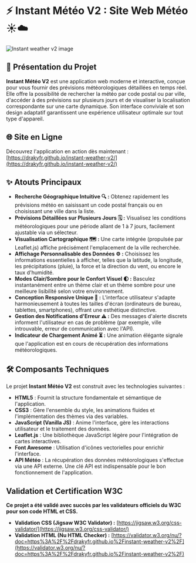 # ⚡ Instant Météo V2 : Site Web Météo ☀️☁️

![Instant weather v2 image](https://github.com/user-attachments/assets/9f185652-b305-45e2-8d97-e33da9d5357d)

## 📝 Présentation du Projet

**Instant Météo V2** est une application web moderne et interactive, conçue pour vous fournir des prévisions météorologiques détaillées en temps réel. Elle offre la possibilité de rechercher la météo par code postal ou par ville, d'accéder à des prévisions sur plusieurs jours et de visualiser la localisation correspondante sur une carte dynamique. Son interface conviviale et son design adaptatif garantissent une expérience utilisateur optimale sur tout type d'appareil.

## 🌐 Site en Ligne

Découvrez l'application en action dès maintenant : [https://drakyfr.github.io/instant-weather-v2/](https://drakyfr.github.io/instant-weather-v2/)

## ✨ Atouts Principaux

* **Recherche Géographique Intuitive 🔍 :** Obtenez rapidement les prévisions météo en saisissant un code postal français ou en choisissant une ville dans la liste.
* **Prévisions Détaillées sur Plusieurs Jours 🗓️ :** Visualisez les conditions météorologiques pour une période allant de 1 à 7 jours, facilement ajustable via un sélecteur.
* **Visualisation Cartographique 🗺️ :** Une carte intégrée (propulsée par Leaflet.js) affiche précisément l'emplacement de la ville recherchée.
* **Affichage Personnalisable des Données ⚙️ :** Choisissez les informations essentielles à afficher, telles que la latitude, la longitude, les précipitations (pluie), la force et la direction du vent, ou encore le taux d'humidité.
* **Modes Clair/Sombre pour le Confort Visuel 🌓 :** Basculez instantanément entre un thème clair et un thème sombre pour une meilleure lisibilité selon votre environnement.
* **Conception Responsive Unique 🎨 :** L'interface utilisateur s'adapte harmonieusement à toutes les tailles d'écran (ordinateurs de bureau, tablettes, smartphones), offrant une esthétique distinctive.
* **Gestion des Notifications d'Erreur ⚠️ :** Des messages d'alerte discrets informent l'utilisateur en cas de problème (par exemple, ville introuvable, erreur de communication avec l'API).
* **Indicateur de Chargement Animé ⏳ :** Une animation élégante signale que l'application est en cours de récupération des informations météorologiques.

## 🛠️ Composants Techniques

Le projet **Instant Météo V2** est construit avec les technologies suivantes :

* **HTML5** : Fournit la structure fondamentale et sémantique de l'application.
* **CSS3** : Gère l'ensemble du style, les animations fluides et l'implémentation des thèmes via des variables.
* **JavaScript (Vanilla JS)** : Anime l'interface, gère les interactions utilisateur et le traitement des données.
* **Leaflet.js** : Une bibliothèque JavaScript légère pour l'intégration de cartes interactives.
* **Font Awesome** : Utilisation d'icônes vectorielles pour enrichir l'interface.
* **API Météo** : La récupération des données météorologiques s'effectue via une API externe. Une clé API est indispensable pour le bon fonctionnement de l'application.


## Validation et Certification W3C

**Ce projet a été validé avec succès par les validateurs officiels du W3C pour son code HTML et CSS.**

* **Validation CSS (Jigsaw W3C Validator) :**
    [https://jigsaw.w3.org/css-validator/](https://jigsaw.w3.org/css-validator/)
* **Validation HTML (Nu HTML Checker) :**
    [https://validator.w3.org/nu/?doc=https%3A%2F%2Fdrakyfr.github.io%2Finstant-weather-v2%2F](https://validator.w3.org/nu/?doc=https%3A%2F%2Fdrakyfr.github.io%2Finstant-weather-v2%2F)
